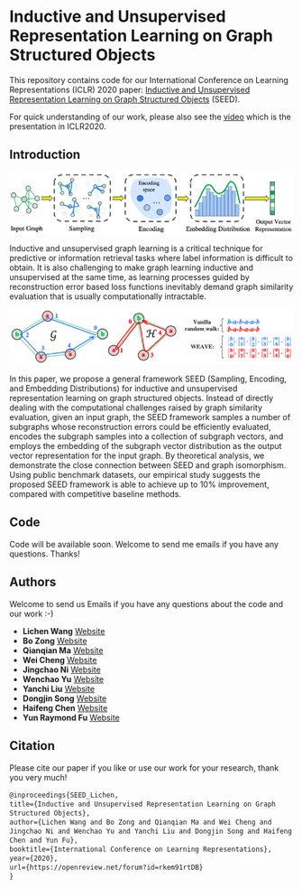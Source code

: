 # Inductive and Unsupervised Representation Learning on Graph Structured Objects
This repository contains code for our International Conference on Learning Representations (ICLR) 2020 paper: [Inductive and Unsupervised Representation Learning on Graph Structured Objects](https://openreview.net/pdf?id=rkem91rtDB) (SEED).

For quick understanding of our work, please also see the [video](https://iclr.cc/virtual_2020/poster_rkem91rtDB.html) which is the presentation in ICLR2020.

## Introduction
<div align="center">
    <img src="presentations/SEED_framework.png", width="800">
</div>

Inductive and unsupervised graph learning is a critical technique for predictive or information retrieval tasks where label information is difficult to obtain. It is also challenging to make graph learning inductive and unsupervised at the same time, as learning processes guided by reconstruction error based loss functions inevitably demand graph similarity evaluation that is usually computationally intractable.

<div align="center">
    <img src="presentations/SEED_encoding.png", width="800">
</div>

In this paper, we propose a general framework SEED (Sampling, Encoding, and Embedding Distributions) for inductive and unsupervised representation learning on graph structured objects. Instead of directly dealing with the computational challenges raised by graph similarity evaluation, given an input graph, the SEED framework samples a number of subgraphs whose reconstruction errors could be efficiently evaluated, encodes the subgraph samples into a collection of subgraph vectors, and employs the embedding of the subgraph vector distribution as the output vector representation for the input graph. By theoretical analysis, we demonstrate the close connection between SEED and graph isomorphism. Using public benchmark datasets, our empirical study suggests the proposed SEED framework is able to achieve up to 10% improvement, compared with competitive baseline methods.

## Code
Code will be available soon. Welcome to send me emails if you have any questions. Thanks!

## Authors
Welcome to send us Emails if you have any questions about the code and our work :-)
* **Lichen Wang** [Website](https://sites.google.com/site/lichenwang123/)
* **Bo Zong** [Website](http://www.nec-labs.com/bo-zong)
* **Qianqian Ma** [Website](https://sites.google.com/a/bu.edu/qianqianma/)
* **Wei Cheng** [Website](https://chengw07.github.io/)
* **Jingchao Ni** [Website](https://nijingchao.github.io/)
* **Wenchao Yu** [Website](http://www.nec-labs.com/wenchao-yu)
* **Yanchi Liu** [Website](http://www.nec-labs.com/yanchi-liu)
* **Dongjin Song** [Website](http://www.nec-labs.com/dongjin-song)
* **Haifeng Chen** [Website](http://www.nec-labs.com/haifeng-chen)
* **Yun Raymond Fu** [Website](http://www1.ece.neu.edu/~yunfu/)

## Citation
Please cite our paper if you like or use our work for your research, thank you very much!
```
@inproceedings{SEED_Lichen,
title={Inductive and Unsupervised Representation Learning on Graph Structured Objects},
author={Lichen Wang and Bo Zong and Qianqian Ma and Wei Cheng and Jingchao Ni and Wenchao Yu and Yanchi Liu and Dongjin Song and Haifeng Chen and Yun Fu},
booktitle={International Conference on Learning Representations},
year={2020},
url={https://openreview.net/forum?id=rkem91rtDB}
}
```

